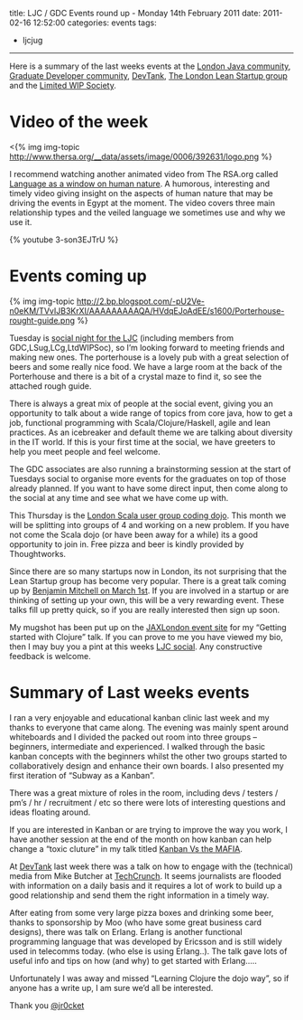 title: LJC / GDC Events round up - Monday 14th February 2011
date: 2011-02-16 12:52:00
categories: events 
tags: 
- ljcjug 
---

Here is a summary of the last weeks events at the [London Java community](http://www.londonjavacommunity.co.uk/), [Graduate Developer community](http://grad-dc.co.uk/), [DevTank](http://www.meetup.com/DevTank/), [The London Lean Startup group](http://www.meetup.com/the-london-lean-startup-group/) and the [Limited WIP Society](http://www.limitedwipsociety.org/).

<!-- more -->

# Video of the week

<{% img img-topic http://www.thersa.org/__data/assets/image/0006/392631/logo.png %} 

I recommend watching another animated video from The RSA.org called [Language as a window on human nature](http://www.youtube.com/watch?v=3-son3EJTrU).  A humorous, interesting and timely video giving insight on the aspects of human nature that may be driving the events in Egypt at the moment.  The video covers three main relationship types and the veiled language we sometimes use and why we use it. 

{% youtube 3-son3EJTrU %}

# Events coming up

{% img img-topic http://2.bp.blogspot.com/-pU2Ve-n0eKM/TVvIJB3KrXI/AAAAAAAAAQA/HVdqEJoAdEE/s1600/Porterhouse-rought-guide.png %} 

Tuesday is [social night for the LJC](http://www.meetup.com/Londonjavacommunity/calendar/15946232/) (including members from GDC,LSug,LCg,LtdWIPSoc), so I’m looking forward to meeting friends and making new ones.  The porterhouse is a lovely pub with a great selection of beers and some really nice food.  We have a large room at the back of the Porterhouse and there is a bit of a crystal maze to find it, so see the attached rough guide. 

There is always a great mix of people at the social event, giving you an opportunity to talk about a wide range of topics from core java, how to get a job, functional programming with Scala/Clojure/Haskell, agile and lean practices.  As an icebreaker and default theme we are talking about diversity in the IT world.  If this is your first time at the social, we have greeters to help you meet people and feel welcome. 

The GDC associates are also running a brainstorming session at the start of Tuesdays social to organise more events for the graduates on top of those already planned.  If you want to have some direct input, then come along to the social at any time and see what we have come up with. 

This Thursday is the [London Scala user group coding dojo](http://www.meetup.com/london-scala/calendar/16048536/).  This month we will be splitting into groups of 4 and working on a new problem.  If you have not come the Scala dojo (or have been away for a while) its a good opportunity to join in.  Free pizza and beer is kindly provided by Thoughtworks. 

Since there are so many startups now in London, its not surprising that the Lean Startup group has become very popular.  There is a great talk coming up by [Benjamin Mitchell on March 1st](http://www.meetup.com/the-london-lean-startup-group/events/16303313/).  If you are involved in a startup or are thinking of setting up your own, this will be a very rewarding event.  These talks fill up pretty quick, so if you are really interested then sign up soon. 

My mugshot has been put up on the [JAXLondon event site](http://jaxlondon.com/) for my “Getting started with Clojure” talk.  If you can prove to me you have viewed my bio, then I may buy you a pint at this weeks [LJC social](http://www.meetup.com/Londonjavacommunity/calendar/15946232/).  Any constructive feedback is welcome. 

# Summary of Last weeks events 

I ran a very enjoyable and educational kanban clinic last week and my thanks to everyone that came along.  The evening was mainly spent around whiteboards and I divided the packed out room into three groups – beginners, intermediate and experienced.  I walked through the basic kanban concepts with the beginners whilst the other two groups started to collaboratively design and enhance their own boards.  I also presented my first iteration of “Subway as a Kanban”.  

There was a great mixture of roles in the room, including devs / testers / pm’s / hr / recruitment / etc so there were lots of interesting questions and ideas floating around.

If you are interested in Kanban or are trying to improve the way you work, I have another session at the end of the month on how kanban can help change a “toxic cluture” in my talk titled [Kanban Vs the MAFIA](http://skillsmatter.com/event/agile-testing/kanban-vs-the-mafia-894).

At [DevTank](http://www.meetup.com/DevTank/) last week there was a talk on how to engage with the (technical) media from Mike Butcher at [TechCrunch](http://techcrunch.com/).  It seems journalists are flooded with information on a daily basis and it requires a lot of work to build up a good relationship and send them the right information in a timely way. 

After eating from some very large pizza boxes and drinking some beer, thanks to sponsorship by Moo (who have some great business card designs), there was talk on Erlang.  Erlang is another functional programming language that was developed by Ericsson and is still widely used in telecomms today.  (who else is using Erlang..).  The talk gave lots of useful info and tips on how (and why) to get started with Erlang….. 

Unfortunately I was away and missed “Learning Clojure the dojo way”, so if anyone has a write up, I am sure we’d all be interested.

Thank you
[@jr0cket](https://twitter.com/jr0cket)
